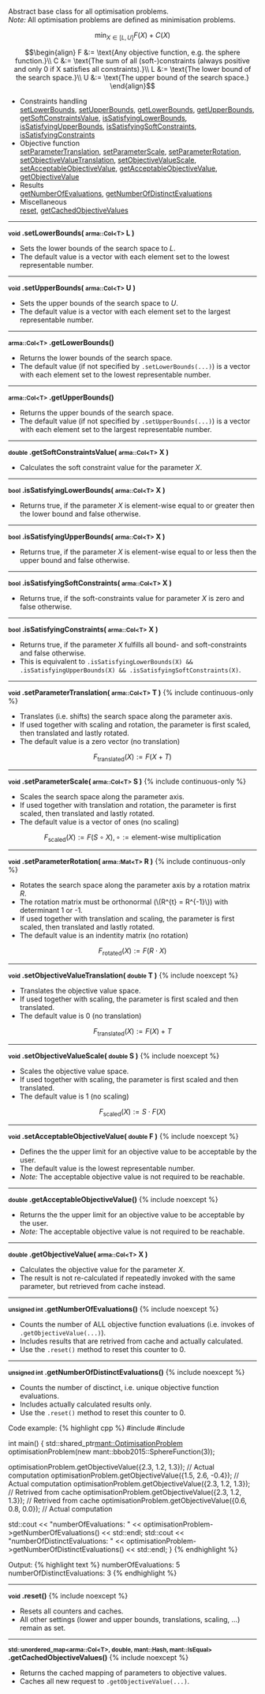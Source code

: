 Abstract base class for all optimisation problems.<br>
*Note:* All optimisation problems are defined as minimisation problems.

$$\min_{X \in [L, U]} F(X) + C(X)$$

$$\begin{align}
F &:= \text{Any objective function, e.g. the sphere function.}\\
C &:= \text{The sum of all (soft-)constraints (always positive and only 0 if X satisfies all constraints).}\\
L &:= \text{The lower bound of the search space.}\\
U &:= \text{The upper bound of the search space.}
\end{align}$$

- Constraints handling<br>
  <a href="#optimisation-problems-setLowerBounds">setLowerBounds</a>, <a href="#optimisation-problems-setUpperBounds">setUpperBounds</a>, <a href="#optimisation-problems-getLowerBounds">getLowerBounds</a>, <a href="#optimisation-problems-getUpperBounds">getUpperBounds</a>, <a href="#optimisation-problems-getSoftConstraintsValue">getSoftConstraintsValue</a>, <a href="#optimisation-problems-isSatisfyingLowerBounds">isSatisfyingLowerBounds</a>, <a href="#optimisation-problems-isSatisfyingUpperBounds">isSatisfyingUpperBounds</a>, <a href="#optimisation-problems-isSatisfyingSoftConstraints">isSatisfyingSoftConstraints</a>, <a href="#optimisation-problems-isSatisfyingConstraints">isSatisfyingConstraints</a>
- Objective function<br>
  <a href="#optimisation-problems-setParameterTranslation">setParameterTranslation</a>, <a href="#optimisation-problems-setParameterScale">setParameterScale</a>, <a href="#optimisation-problems-setParameterRotation">setParameterRotation</a>, <a href="#optimisation-problems-setObjectiveValueTranslation">setObjectiveValueTranslation</a>, <a href="#optimisation-problems-setObjectiveValueScale">setObjectiveValueScale</a>, <a href="#optimisation-problems-setAcceptableObjectiveValue">setAcceptableObjectiveValue</a>, <a href="#optimisation-problems-getAcceptableObjectiveValue">getAcceptableObjectiveValue</a>, <a href="#optimisation-problems-getObjectiveValue">getObjectiveValue</a>
- Results<br>
  <a href="#optimisation-problems-getNumberOfEvaluations">getNumberOfEvaluations</a>, <a href="#optimisation-problems-getNumberOfDistinctEvaluations">getNumberOfDistinctEvaluations</a>
- Miscellaneous<br>
  <a href="#optimisation-problems-reset">reset</a>, <a href="#optimisation-problems-getCachedObjectiveValues">getCachedObjectiveValues</a>

---
<a name="optimisation-problems-setLowerBounds"></a>
**<small>void</small> .setLowerBounds( <small>arma::Col&lt;T&gt;</small> L )**

- Sets the lower bounds of the search space to *L*.
- The default value is a vector with each element set to the lowest representable number.

---
<a name="optimisation-problems-setUpperBounds"></a>
**<small>void</small> .setUpperBounds( <small>arma::Col&lt;T&gt;</small> U )**

- Sets the upper bounds of the search space to *U*.
- The default value is a vector with each element set to the largest representable number.

---
<a name="optimisation-problems-getLowerBounds"></a>
**<small>arma::Col&lt;T&gt;</small> .getLowerBounds()**

- Returns the lower bounds of the search space.
- The default value (if not specified by `.setLowerBounds(...)`) is a vector with each element set to the lowest representable number.

---
<a name="optimisation-problems-getUpperBounds"></a>
**<small>arma::Col&lt;T&gt;</small> .getUpperBounds()**

- Returns the upper bounds of the search space.
- The default value (if not specified by `.setUpperBounds(...)`) is a vector with each element set to the largest representable number.

---
<a name="optimisation-problems-getSoftConstraintsValue"></a>
**<small>double</small> .getSoftConstraintsValue( <small>arma::Col&lt;T&gt;</small> X )**

- Calculates the soft constraint value for the parameter *X*.

---
<a name="optimisation-problems-isSatisfyingLowerBounds"></a>
**<small>bool</small> .isSatisfyingLowerBounds( <small>arma::Col&lt;T&gt;</small> X )**

- Returns true, if the parameter *X* is element-wise equal to or greater then the lower bound and false otherwise.
 
---
<a name="optimisation-problems-isSatisfyingUpperBounds"></a>
**<small>bool</small> .isSatisfyingUpperBounds( <small>arma::Col&lt;T&gt;</small> X )**

- Returns true, if the parameter *X* is element-wise equal to or less then the upper bound and false otherwise.

---
<a name="optimisation-problems-isSatisfyingSoftConstraints"></a>
**<small>bool</small> .isSatisfyingSoftConstraints( <small>arma::Col&lt;T&gt;</small> X )**

- Returns true, if the soft-constraints value for parameter *X* is zero and false otherwise.

---
<a name="optimisation-problems-isSatisfyingConstraints"></a>
**<small>bool</small> .isSatisfyingConstraints( <small>arma::Col&lt;T&gt;</small> X )**

- Returns true, if the parameter *X* fulfills all bound- and soft-constraints and false otherwise.
- This is equivalent to `.isSatisfyingLowerBounds(X) && .isSatisfyingUpperBounds(X) && .isSatisfyingSoftConstraints(X)`.

---
<a name="optimisation-problems-setParameterTranslation"></a>
**<small>void</small> .setParameterTranslation( <small>arma::Col&lt;T&gt;</small> T )** {% include continuous-only %}

- Translates (i.e. shifts) the search space along the parameter axis.
- If used together with scaling and rotation, the parameter is first scaled, then translated and lastly rotated.
- The default value is a zero vector (no translation)

$$F_\text{translated}(X) := F(X + T)$$

---
<a name="optimisation-problems-setParameterScale"></a>
**<small>void</small> .setParameterScale( <small>arma::Col&lt;T&gt;</small> S )** {% include continuous-only %}

- Scales the search space along the parameter axis.
- If used together with translation and rotation, the parameter is first scaled, then translated and lastly rotated.
- The default value is a vector of ones (no scaling)

$$F_\text{scaled}(X) := F(S \circ X), \circ := \text{element-wise multiplication}$$

---
<a name="optimisation-problems-setParameterRotation"></a>
**<small>void</small> .setParameterRotation( <small>arma::Mat&lt;T&gt;</small> R )** {% include continuous-only %}

- Rotates the search space along the parameter axis by a rotation matrix *R*.
- The rotation matrix must be orthonormal (\\(R^{t} = R^{-1}\\)) with determinant 1 or -1.
- If used together with translation and scaling, the parameter is first scaled, then translated and lastly rotated.
- The default value is an indentity matrix (no rotation)

$$F_\text{rotated}(X) := F(R \cdot X)$$

---
<a name="optimisation-problems-setObjectiveValueTranslation"></a>
**<small>void</small> .setObjectiveValueTranslation( <small>double</small> T )** {% include noexcept %}

- Translates the objective value space.
- If used together with scaling, the parameter is first scaled and then translated.
- The default value is 0 (no translation)

$$F_\text{translated}(X) := F(X) + T$$

---
<a name="optimisation-problems-setObjectiveValueScale"></a>
**<small>void</small> .setObjectiveValueScale( <small>double</small> S )** {% include noexcept %}

- Scales the objective value space.
- If used together with scaling, the parameter is first scaled and then translated.
- The default value is 1 (no scaling)

$$F_\text{scaled}(X) := S \cdot F(X)$$

---
<a name="optimisation-problems-setAcceptableObjectiveValue"></a>
**<small>void</small> .setAcceptableObjectiveValue( <small>double</small> F )** {% include noexcept %}

- Defines the the upper limit for an objective value to be acceptable by the user.
- The default value is the lowest representable number.
- *Note:* The acceptable objective value is not required to be reachable.

---
<a name="optimisation-problems-getAcceptableObjectiveValue"></a>
**<small>double</small> .getAcceptableObjectiveValue()** {% include noexcept %}

- Returns the the upper limit for an objective value to be acceptable by the user.
- *Note:* The acceptable objective value is not required to be reachable.

---
<a name="optimisation-problems-getObjectiveValue"></a>
**<small>double</small> .getObjectiveValue( <small>arma::Col&lt;T&gt;</small> X )**

- Calculates the objective value for the parameter *X*.
- The result is not re-calculated if repeatedly invoked with the same parameter, but retrieved from cache instead.

---
<a name="optimisation-problems-getNumberOfEvaluations"></a>
**<small>unsigned int</small> .getNumberOfEvaluations()** {% include noexcept %}

- Counts the number of ALL objective function evaluations (i.e. invokes of `.getObjectiveValue(...)`).
- Includes results that are retrived from cache and actually calculated.
- Use the `.reset()` method to reset this counter to 0.

---
<a name="optimisation-problems-getNumberOfDistinctEvaluations"></a>
**<small>unsigned int</small> .getNumberOfDistinctEvaluations()** {% include noexcept %}

- Counts the number of disctinct, i.e. unique objective function evaluations.
- Includes actually calculated results only.
- Use the `.reset()` method to reset this counter to 0.

Code example:
{% highlight cpp %}
#include <mantella>
#include <iostream>

int main() {
  std::shared_ptr<mant::OptimisationProblem> optimisationProblem(new mant::bbob2015::SphereFunction(3));
  
  optimisationProblem.getObjectiveValue({2.3, 1.2, 1.3}); // Actual computation
  optimisationProblem.getObjectiveValue({1.5, 2.6, -0.4}); // Actual computation
  optimisationProblem.getObjectiveValue({2.3, 1.2, 1.3}); // Retrived from cache
  optimisationProblem.getObjectiveValue({2.3, 1.2, 1.3}); // Retrived from cache
  optimisationProblem.getObjectiveValue({0.6, 0.8, 0.0}); // Actual computation
  
  std::cout << "numberOfEvaluations: " << optimisationProblem->getNumberOfEvaluations() << std::endl;
  std::cout << "numberOfDistinctEvaluations: " << optimisationProblem->getNumberOfDistinctEvaluations() << std::endl;
}
{% endhighlight %}

Output:
{% highlight text %}
numberOfEvaluations: 5
numberOfDistinctEvaluations: 3
{% endhighlight %}

---
<a name="optimisation-problems-reset"></a>
**<small>void</small> .reset()** {% include noexcept %}

- Resets all counters and caches.
- All other settings (lower and upper bounds, translations, scaling, ...) remain as set.

---
<a name="optimisation-problems-getCachedObjectiveValues"></a>
**<small>std::unordered_map&lt;arma::Col&lt;T&gt;, double, mant::Hash, mant::IsEqual&gt;</small> .getCachedObjectiveValues()** {% include noexcept %}

- Returns the cached mapping of parameters to objective values.
- Caches all new request to `.getObjectiveValue(...)`.